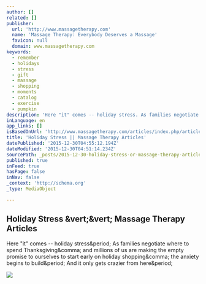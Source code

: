 ```yaml
---
author: []
related: []
publisher:
  url: 'http://www.massagetherapy.com'
  name: 'Massage Therapy: Everybody Deserves a Massage'
  favicon: null
  domain: www.massagetherapy.com
keywords:
  - remember
  - holidays
  - stress
  - gift
  - massage
  - shopping
  - moments
  - catalog
  - exercise
  - pumpkin
description: 'Here "it" comes -- holiday stress. As families negotiate where to spend Thanksgiving, and millions of us are making the empty promise to ourselves to start early on holiday shopping, the anxiety begins to build. And it only gets crazier from here.'
inLanguage: en
app_links: []
isBasedOnUrl: 'http://www.massagetherapy.com/articles/index.php/article_id/341/Holiday-Stress'
title: 'Holiday Stress || Massage Therapy Articles'
datePublished: '2015-12-30T04:55:12.194Z'
dateModified: '2015-12-30T04:51:14.234Z'
sourcePath: _posts/2015-12-30-holiday-stress-or-massage-therapy-articles.md
published: true
inFeed: true
hasPage: false
inNav: false
_context: 'http://schema.org'
_type: MediaObject

---
```

<article style=""><h1>Holiday Stress &amp;vert;&amp;vert; Massage Therapy Articles</h1><p>Here "it" comes -- holiday stress&amp;period; As families negotiate where to spend Thanksgiving&amp;comma; and millions of us are making the empty promise to ourselves to start early on holiday shopping&amp;comma; the anxiety begins to build&amp;period; And it only gets crazier from here&amp;period;</p><img src="http://www.massagetherapy.com/images/zenstones.jpg" /></article>